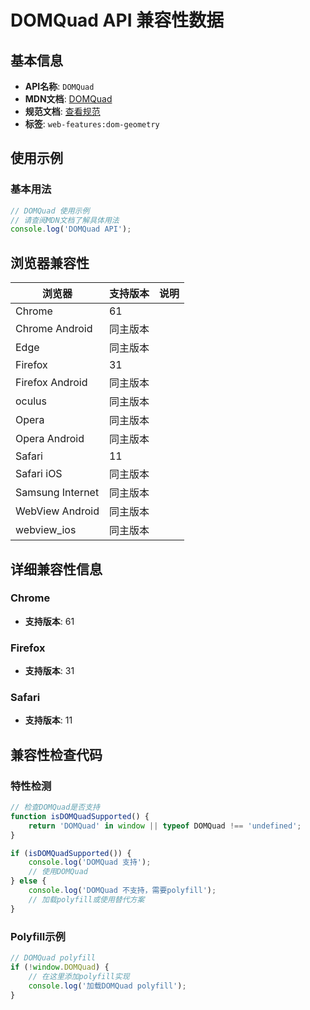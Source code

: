# DOMQuad API 兼容性数据

## 基本信息

- **API名称**: `DOMQuad`
- **MDN文档**: [DOMQuad](https://developer.mozilla.org/docs/Web/API/DOMQuad)
- **规范文档**: [查看规范](https://drafts.fxtf.org/geometry/#DOMQuad)
- **标签**: `web-features:dom-geometry`

## 使用示例

### 基本用法

```javascript
// DOMQuad 使用示例
// 请查阅MDN文档了解具体用法
console.log('DOMQuad API');
```

## 浏览器兼容性

| 浏览器 | 支持版本 | 说明 |
|--------|----------|------|
| Chrome | 61 |  |
| Chrome Android | 同主版本 |  |
| Edge | 同主版本 |  |
| Firefox | 31 |  |
| Firefox Android | 同主版本 |  |
| oculus | 同主版本 |  |
| Opera | 同主版本 |  |
| Opera Android | 同主版本 |  |
| Safari | 11 |  |
| Safari iOS | 同主版本 |  |
| Samsung Internet | 同主版本 |  |
| WebView Android | 同主版本 |  |
| webview_ios | 同主版本 |  |

## 详细兼容性信息

### Chrome

- **支持版本**: 61

### Firefox

- **支持版本**: 31

### Safari

- **支持版本**: 11

## 兼容性检查代码

### 特性检测

```javascript
// 检查DOMQuad是否支持
function isDOMQuadSupported() {
    return 'DOMQuad' in window || typeof DOMQuad !== 'undefined';
}

if (isDOMQuadSupported()) {
    console.log('DOMQuad 支持');
    // 使用DOMQuad
} else {
    console.log('DOMQuad 不支持，需要polyfill');
    // 加载polyfill或使用替代方案
}
```

### Polyfill示例

```javascript
// DOMQuad polyfill
if (!window.DOMQuad) {
    // 在这里添加polyfill实现
    console.log('加载DOMQuad polyfill');
}
```

